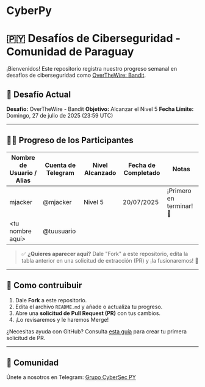 # CyberPy
# 🇵🇾 Desafíos de Ciberseguridad - Comunidad de Paraguay

¡Bienvenidos! Este repositorio registra nuestro progreso semanal en desafíos de ciberseguridad como [OverTheWire: Bandit](https://overthewire.org/wargames/bandit/).

## 🎯 Desafío Actual

**Desafío:** OverTheWire - Bandit
**Objetivo:** Alcanzar el Nivel 5
**Fecha Límite:** Domingo, 27 de julio de 2025 (23:59 UTC)

---

## 🧑‍💻 Progreso de los Participantes

| Nombre de Usuario / Alias | Cuenta de Telegram | Nivel Alcanzado | Fecha de Completado | Notas |
|------------------|------------------|----------------|-----------------|-------|
| mjacker | @mjacker | Nivel 5 | 20/07/2025 | ¡Primero en terminar! 🚀 |
| <tu nombre aquí> | @tuusuario | | | |

> ✅ **¿Quieres aparecer aquí?** Dale "Fork" a este repositorio, edita la tabla anterior en una solicitud de extracción (PR) y ¡la fusionaremos! 🎉

---

## 🤝 Como contruibuir

1. Dale **Fork** a este repositorio.
2. Edita el archivo `README.md` y añade o actualiza tu progreso.
3. Abre una **solicitud de Pull Request (PR)** con tus cambios.
4. ¡Lo revisaremos y le haremos Merge!

¿Necesitas ayuda con GitHub? Consulta [esta guía](https://docs.github.com/en/get-started/quickstart/contributing-to-projects) para crear tu primera solicitud de PR.

---
## 💬 Comunidad

Únete a nosotros en Telegram: [Grupo CyberSec PY](https://t.me/CiberseguridadPY)

